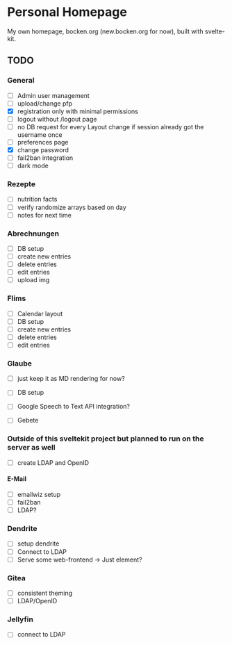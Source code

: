 # Personal Homepage

My own homepage, bocken.org (new.bocken.org for now), built with svelte-kit.

## TODO
### General
- [ ] Admin user management
- [ ] upload/change pfp
- [x] registration only with minimal permissions
- [ ] logout without /logout page
- [ ] no DB request for every Layout change if session already got the username once
- [ ] preferences page
- [x] change password
- [ ] fail2ban integration
- [ ] dark mode

### Rezepte
- [ ] nutrition facts
- [ ] verify randomize arrays based on day
- [ ] notes for next time

### Abrechnungen
- [ ] DB setup
- [ ] create new entries
- [ ] delete entries
- [ ] edit entries
- [ ] upload img

### Flims
- [ ] Calendar layout
- [ ] DB setup
- [ ] create new entries
- [ ] delete entries
- [ ] edit entries

### Glaube
- [ ] just keep it as MD rendering for now?
- [ ] DB setup
- [ ] Google Speech to Text API integration?
- [ ] Gebete


### Outside of this sveltekit project but planned to run on the server as well
- [ ] create LDAP and OpenID

#### E-Mail
- [ ] emailwiz setup
- [ ] fail2ban
- [ ] LDAP?

### Dendrite
- [ ] setup dendrite
- [ ] Connect to LDAP
- [ ] Serve some web-frontend -> Just element?

### Gitea
- [ ] consistent theming
- [ ] LDAP/OpenID

### Jellyfin
- [ ] connect to LDAP
